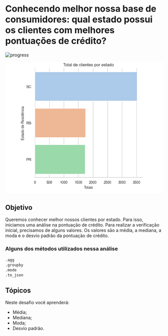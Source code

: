 # Conhecendo melhor nossa base de consumidores: qual estado possui os clientes com melhores pontuações de crédito?


![progress](https://progress-bar.dev/100/ "progress")


<img src="data.png">


## Objetivo

Queremos conhecer melhor nossos clientes por estado. Para isso, iniciamos uma análise na pontuação de crédito. 
Para realizar a verificação inicial, precisamos de alguns valores.
Os valores são a média, a mediana, a moda e o desvio padrão da pontuação de crédito.

### Alguns dos métodos utilizados nessa análise
```
.agg
.groupby
.mode
.to_json
```


## Tópicos

Neste desafio você aprenderá:

- Média;
- Mediana;
- Moda;
- Desvio padrão.

